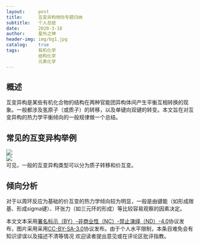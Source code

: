 ```yaml
---
layout:     post
title:      互变异构倾向专题归纳
subtitle:   个人总结
date:       2020-3-18
author:     星外之神
header-img: img/bg1.jpg
catalog:    true
tags:       有机化学
            结构化学
            元素化学
---
```


## 概述
互变异构是某些有机化合物的结构在两种官能团异构体间产生平衡互相转换的现象。一般都涉及氢原子（或质子）的转移，以及单键向双键的转变。本文旨在对互变异构的热力学平衡倾向的一般规律做一个总结。

## 常见的互变异构举例
![](https://wszqkzqk.github.io/img/500px-Tautomers_zh.png)  
![](https://wszqkzqk.github.io/img/220px-Oxepin-benzene_oxide.png)  
可见，一般的互变异构类型可以分为质子转移和价互变。

## 倾向分析
对于以周环反应为基础的价互变的热力学倾向较为明显，一般是由键能（如形成羰基、形成sigma键）、环张力（如三元环的形成）等比较容易观察的因素决定。











本文文本采用[署名标示（BY）-非商业性（NC）-禁止演绎（ND）-4.0](https://creativecommons.org/licenses/by-nc-nd/4.0/deed.zh)协议发布，图片采用采用[CC-BY-SA-3.0](https://creativecommons.org/licenses/by-sa/3.0/)协议发布。由于个人水平限制，本条目难免会有知识谬误以及描述不清等情况 欢迎读者提出意见或在评论区批评指教。
